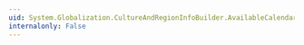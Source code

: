 ```yaml
---
uid: System.Globalization.CultureAndRegionInfoBuilder.AvailableCalendars
internalonly: False
---
```

